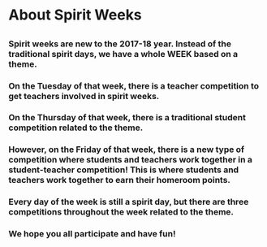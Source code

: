 # About Spirit Weeks
##
### Spirit weeks are new to the 2017-18 year. Instead of the traditional spirit days, we have a whole WEEK based on a theme.
### On the Tuesday of that week, there is a teacher competition to get teachers involved in spirit weeks.
### On the Thursday of that week, there is a traditional student competition related to the theme.
### However, on the Friday of that week, there is a new type of competition where students and teachers work together in a student-teacher competition! This is where students and teachers work together to earn their homeroom points.
### Every day of the week is still a spirit day, but there are three competitions throughout the week related to the theme.
### We hope you all participate and have fun!
